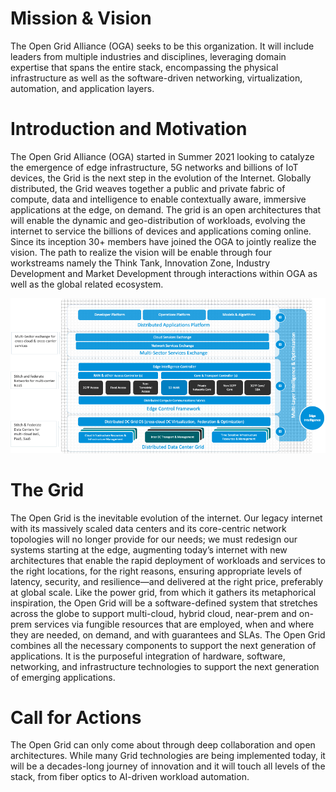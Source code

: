 # Mission & Vision

The Open Grid Alliance (OGA) seeks to be this organization. 
It will include leaders from multiple industries and disciplines, 
leveraging domain expertise that spans the entire stack, 
encompassing the physical infrastructure as well as the software-driven networking, virtualization, automation, and application layers.

# Introduction and Motivation

The Open Grid Alliance (OGA) started in Summer 2021 looking to catalyze the emergence of edge infrastructure, 
5G networks and billions of IoT devices, the Grid is the next step in the evolution of the Internet. 
Globally distributed, the Grid weaves together a public and private fabric of compute, data and intelligence 
to enable contextually aware, immersive applications at the edge, on demand. 
The grid is an open architectures that will enable the dynamic and geo-distribution of workloads, 
evolving the internet to service the billions of devices and applications coming online.
Since its inception 30+ members have joined the OGA to jointly realize the vision. 
The path to realize the vision will be enable through four workstreams 
namely the Think Tank, Innovation Zone, Industry Development and Market Development 
through interactions within OGA as well as the global related ecosystem. 

![Grid high-level illustration](Grid_highlevel_illustration.png)

# The Grid
The Open Grid is the inevitable evolution of the internet. 
Our legacy internet with its massively scaled data centers and its core-centric network topologies will no longer provide for our needs; 
we must redesign our systems starting at the edge, augmenting today’s internet with new architectures 
that enable the rapid deployment of workloads and services to the right locations, for the right reasons, 
ensuring appropriate levels of latency, security, and resilience—and delivered at the right price, preferably at global scale. 
Like the power grid, from which it gathers its metaphorical inspiration, the Open Grid will be a software-defined system 
that stretches across the globe to support multi-cloud, hybrid cloud, near-prem and on-prem services 
via fungible resources that are employed, when and where they are needed, on demand, and with guarantees and SLAs. 
The Open Grid combines all the necessary components to support the next generation of applications. 
It is the purposeful integration of hardware, software, networking, and infrastructure technologies 
to support the next generation of emerging applications.

# Call for Actions

The Open Grid can only come about through deep collaboration and open architectures. While many Grid technologies are being implemented today, it will be a decades-long journey of innovation and it will touch all levels of the stack, from fiber optics to AI-driven workload automation. 
